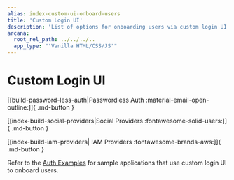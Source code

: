 ```yaml
---
alias: index-custom-ui-onboard-users
title: 'Custom Login UI'
description: 'List of options for onboarding users via custom login UI - passwordless login, login via social authentication providers or custom authentication providers.'
arcana:
  root_rel_path: ../../../..
  app_type: "'Vanilla HTML/CSS/JS'"
---
```


# Custom Login UI

[[build-password-less-auth|Passwordless Auth :material-email-open-outline:]]{ .md-button }

[[index-build-social-providers|Social Providers :fontawesome-solid-users:]]{ .md-button } 

[[index-build-iam-providers| IAM Providers :fontawesome-brands-aws:]]{ .md-button }

Refer to the [Auth Examples](https://github.com/arcana-network/auth-examples) for sample applications that use custom login UI to onboard users.